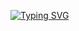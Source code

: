 <a href="https://git.io/typing-svg"><img src="https://readme-typing-svg.demolab.com?font=Roboto&weight=600&size=30&duration=2000&pause=100&color=F7F7F7&width=435&lines=coffin+bot+developer;%40xs1+on+discord;discord.gg/sore;self-taught developer" alt="Typing SVG" /></a>
